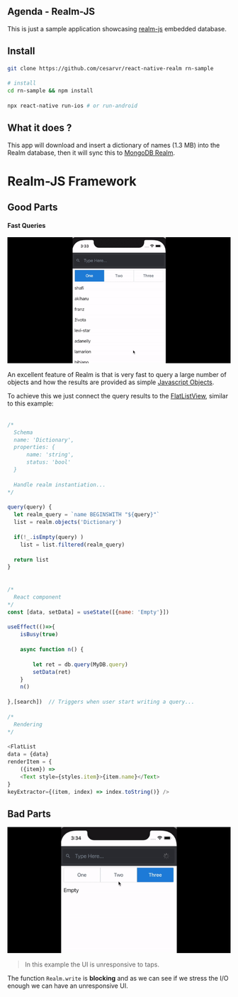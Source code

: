 ## Agenda - Realm-JS

This is just a sample application showcasing [realm-js](https://github.com/realm/realm-js) embedded database.

## Install

```sh
git clone https://github.com/cesarvr/react-native-realm rn-sample

# install
cd rn-sample && npm install

npx react-native run-ios # or run-android
```


## What it does ?

This app will download and insert a dictionary of names (1.3 MB) into the Realm database, then it will sync this to [MongoDB Realm](https://cloud.mongodb.com/).


# Realm-JS Framework

## Good Parts

#### Fast Queries

![](https://github.com/cesarvr/react-native-realm/blob/master/docs/search.gif?raw=true)

An excellent feature of Realm is that is very fast to query a large number of objects and how the results are provided as simple [Javascript Objects](https://developer.mozilla.org/en-US/docs/Learn/JavaScript/Objects/Basics).

To achieve this we just connect the query results to the [FlatListView](https://reactnative.dev/docs/flatlist), similar to this example:

```js

/*
  Schema
  name: 'Dictionary',
  properties: {
      name: 'string',
      status: 'bool'
  }

  Handle realm instantiation...
*/

query(query) {
  let realm_query = `name BEGINSWITH "${query}"`
  list = realm.objects('Dictionary')

  if(!_.isEmpty(query) )
    list = list.filtered(realm_query)

  return list
}


/*
  React component
*/
const [data, setData] = useState([{name: 'Empty'}])

useEffect(()=>{
    isBusy(true)

    async function n() {

        let ret = db.query(MyDB.query)
        setData(ret)
    }
    n()

},[search])  // Triggers when user start writing a query...

/*
  Rendering
*/

<FlatList
data = {data}
renderItem = {
    ({item}) =>
    <Text style={styles.item}>{item.name}</Text>
}
keyExtractor={(item, index) => index.toString()} />

```


## Bad Parts

![](https://github.com/cesarvr/react-native-realm/blob/master/docs/blocking.gif?raw=true)
> In this example the UI is unresponsive to taps.

The function ``Realm.write`` is **blocking** and as we can see if we stress the I/O enough we can have an unresponsive UI.
